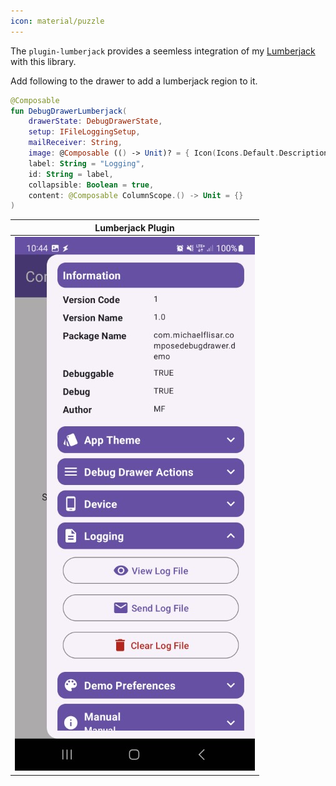 ```yaml
---
icon: material/puzzle
---
```


The `plugin-lumberjack` provides a seemless integration of my [Lumberjack](https://mflisar.github.io/Lumberjack) with this library.

Add following to the drawer to add a lumberjack region to it.

```kotlin
@Composable
fun DebugDrawerLumberjack(
    drawerState: DebugDrawerState,
    setup: IFileLoggingSetup,
    mailReceiver: String,
    image: @Composable (() -> Unit)? = { Icon(Icons.Default.Description, null) },
    label: String = "Logging",
    id: String = label,
    collapsible: Boolean = true,
    content: @Composable ColumnScope.() -> Unit = {}
)
```

| Lumberjack Plugin                                                                                                    |
|----------------------------------------------------------------------------------------------------------------------|
| ![Device Module](https://raw.githubusercontent.com/MFlisar/ComposeDebugDrawer/refs/heads/main/screenshots/demo5.jpg) |